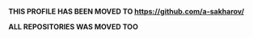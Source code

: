 **THIS PROFILE HAS BEEN MOVED TO https://github.com/a-sakharov/**

**ALL REPOSITORIES WAS MOVED TOO**
